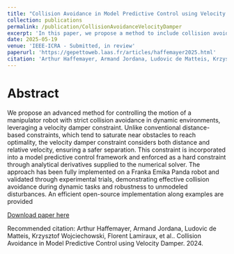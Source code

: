 ```yaml
---
title: "Collision Avoidance in Model Predictive Control using Velocity Damper"
collection: publications
permalink: /publication/CollisionAvoidanceVelocityDamper
excerpt: 'In this paper, we propose a method to include collision avoidance in the control of a manipulator robot based on a velocity damper model. This allows to account for approach velocity and permits collision avoidance for a wider spectrum of applications than classical avoidance methods. We implemented our method on a Panda robot to perform several comparisons. In this paper, I mainly contributed to writing the derivatives of the collision avoidance constraint with respect to the robot state and controls in order to use it in a DDP setting.'
date: 2025-05-19
venue: 'IEEE-ICRA - Submitted, in review'
paperurl: 'https://gepettoweb.laas.fr/articles/haffemayer2025.html'
citation: 'Arthur Haffemayer, Armand Jordana, Ludovic de Matteis, Krzysztof Wojciechowski, Florent Lamiraux, et al.. Collision Avoidance in Model Predictive Control using Velocity Damper. 2024.'
---
```

# Abstract
We propose an advanced method for controlling the motion of a manipulator robot with strict collision avoidance in dynamic environments, leveraging a velocity damper constraint. Unlike conventional distance-based constraints, which tend to saturate near obstacles to reach optimality, the velocity damper constraint considers both distance and relative velocity, ensuring a safer separation. This constraint is incorporated into a model predictive control framework and enforced as a hard constraint through analytical derivatives supplied to the numerical solver. The approach has been fully implemented on a Franka Emika Panda robot and validated through experimental trials, demonstrating effective collision avoidance during dynamic tasks and robustness to unmodeled disturbances. An efficient open-source implementation along examples are provided

[Download paper here](http://academicpages.github.io/files/paper2.pdf)

Recommended citation: Arthur Haffemayer, Armand Jordana, Ludovic de Matteis, Krzysztof Wojciechowski, Florent Lamiraux, et al.. Collision Avoidance in Model Predictive Control using Velocity Damper. 2024.
